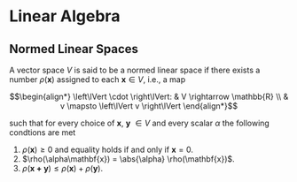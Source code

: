 # Linear Algebra

## Normed Linear Spaces

A vector space $V$ is said to be a normed linear space if there exists a number $\rho(\mathbf{x})$ assigned to each $\mathbf{x} \in V$, i.e., a map 

$$\begin{align*}
\left\lVert \cdot \right\lVert: & V \rightarrow \mathbb{R} \\
& v \mapsto \left\lVert v \right\lVert
\end{align*}$$

such that for every choice of $\mathbf{x}$, $\mathbf{y}$ $\in V$ and every scalar $\alpha$ the following condtions are met

1. $\rho(\mathbf{x}) \geq 0$ and equality holds if and only if $\mathbf{x}=0$.
2. $\rho(\alpha\mathbf{x}) = \abs{\alpha} \rho(\mathbf{x})$.
3. $\rho(\mathbf{x+y}) \leq \rho(\mathbf{x}) + \rho(\mathbf{y})$.

